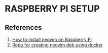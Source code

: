 # RASPBERRY PI SETUP

## References

1. [How to install neovim on Raspberry Pi](https://luther.io/articles/how-to-install-neovim-on-raspberry-pi/)
2. [Repo for creating neovim deb using docker](https://github.com/arch-fan/neovim-raspberry)
